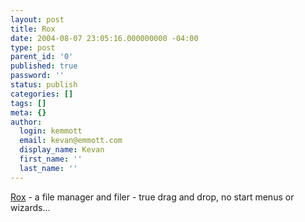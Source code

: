 ```yaml
---
layout: post
title: Rox
date: 2004-08-07 23:05:16.000000000 -04:00
type: post
parent_id: '0'
published: true
password: ''
status: publish
categories: []
tags: []
meta: {}
author:
  login: kemmott
  email: kevan@emmott.com
  display_name: Kevan
  first_name: ''
  last_name: ''
---
```

<p><a href="http://rox.sourceforge.net/phpwiki/">Rox</a> - a file manager and filer - true drag and drop, no start menus or wizards...</p>
